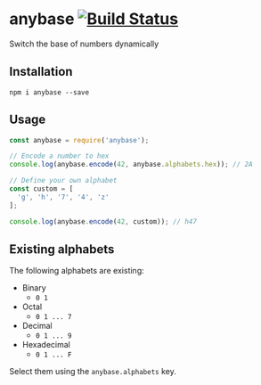 # anybase [![Build Status](https://travis-ci.org/zokker13/anybase.svg?branch=master)](https://travis-ci.org/zokker13/anybase)
Switch the base of numbers dynamically

## Installation
`npm i anybase --save`

## Usage
```js
const anybase = require('anybase');

// Encode a number to hex
console.log(anybase.encode(42, anybase.alphabets.hex)); // 2A

// Define your own alphabet
const custom = [
  'g', 'h', '7', '4', 'z'
];

console.log(anybase.encode(42, custom)); // h47
```

## Existing alphabets
The following alphabets are existing:
* Binary
  * `0 1`
* Octal
  * `0 1 ... 7`
* Decimal
  * `0 1 ... 9`
* Hexadecimal
  * `0 1 ... F`

Select them using the `anybase.alphabets` key.
